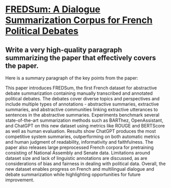 # [FREDSum: A Dialogue Summarization Corpus for French Political Debates](https://arxiv.org/abs/2312.04843)

## Write a very high-quality paragraph summarizing the paper that effectively covers the paper.

 Here is a summary paragraph of the key points from the paper:

This paper introduces FREDSum, the first French dataset for abstractive debate summarization containing manually transcribed and annotated political debates. The debates cover diverse topics and perspectives and include multiple types of annotations - abstractive summaries, extractive summaries, and abstractive communities linking extractive utterances to sentences in the abstractive summaries. Experiments benchmark several state-of-the-art summarization methods such as BARThez, OpenAssistant, and ChatGPT on this new dataset using metrics like ROUGE and BERTScore as well as human evaluation. Results show ChatGPT produces the most competitive system summaries, outperforming on both automatic metrics and human judgment of readability, informativity and faithfulness. The paper also releases large preprocessed French corpora for pretraining consisting of National Assembly and Senate data. Limitations around dataset size and lack of linguistic annotations are discussed, as are considerations of bias and fairness in dealing with political data. Overall, the new dataset enables progress on French and multilingual dialogue and debate summarization while highlighting opportunities for future improvement.
